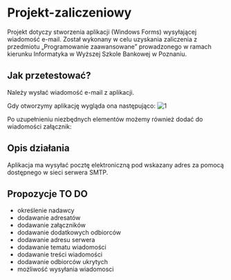 # Projekt-zaliczeniowy
Projekt dotyczy stworzenia aplikacji (Windows Forms) wysyłającej wiadomość e-mail. Został wykonany w celu uzyskania zaliczenia z przedmiotu „Programowanie zaawansowane” prowadzonego w ramach kierunku Informatyka w Wyższej Szkole Bankowej w Poznaniu.
## Jak przetestować?
Należy wysłać wiadomość e-mail z aplikacji.  

Gdy otworzymy aplikację wygląda ona następująco: 
![1](https://user-images.githubusercontent.com/32016709/35218966-e689db0a-ff70-11e7-812e-474d092028f3.jpg)

Po uzupełnieniu niezbędnych elementów możemy również dodać do wiadomości załącznik: 


## Opis działania
Aplikacja ma wysyłać pocztę elektroniczną pod wskazany adres za pomocą dostępnego w sieci serwera SMTP. 

## Propozycje TO DO
- określenie nadawcy
- dodawanie adresatów
- dodawanie załączników
- dodawanie dodatkowych odbiorców
- dodawanie adresu serwera
- dodawanie tematu wiadomości
- dodawanie treści wiadomości
- dodawanie odbiorców ukrytych
- możliwość wysyłania wiadomosci
